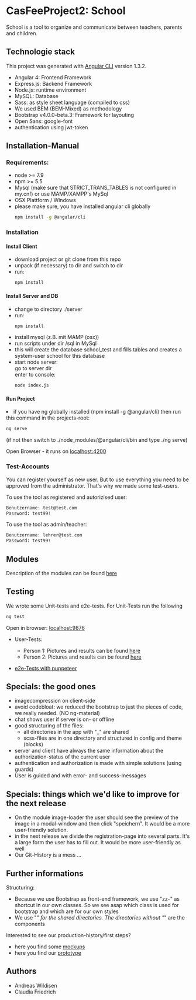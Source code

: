 # CasFeeProject2: School
School is a tool to organize and communicate between teachers, parents and children. 

## Technologie stack
This project was generated with [Angular CLI](https://github.com/angular/angular-cli) version 1.3.2.

- Angular 4: Frontend Framework
- Express.js: Backend Framework
- Node.js: runtime environment
- MySQL: Database
- Sass: as style sheet language (compiled to css)
- We used BEM (BEM-Mixed) as methodology
- Bootstrap v4.0.0-beta.3: Framework for layouting
- Open Sans: google-font
- authentication using jwt-token

## Installation-Manual
<h3>Requirements:</h3>
<ul>
<li> node >= 7.9</li>
<li> npm >= 5.5</li>
<li>Mysql (make sure that STRICT_TRANS_TABLES is not configured in my.cnf) or use MAMP/XAMPP's MySql </li>
<li>OSX Plattform / Windows</li>
<li>please make sure, you have installed angular cli globally

```bash
npm install -g @angular/cli
```
  </li>
</ul>
<h3>Installation</h3>
<h4>Install Client</h4>
<ul>
  <li>download project or git clone from this repo</li>
  <li>unpack (if necessary) to dir and switch to dir</li>
  <li>run:</li>
  
  ```bash
  npm install
  ```
  
  </ul>
  <h4>Install Server and DB</h4>
  <ul>
  <li>change to directory ./server </li>
  <li>run: </li>
  
  ```bash
  npm install
  ```
  <li>install mysql (z.B. mit MAMP (osx))
  </li><li>run scripts under dir /sql in MySql 
  </li><li>this will create the database school_test and fills tables and creates a system-user school for this database
  </li>
  <li>start node server: 
  <br>go to server dir <br>
  enter to console:
  
```bash
node index.js
```

  </ul>
  <h4>Run Project</h4>
  <li>if you have ng globally installed (npm install -g @angular/cli) then run this command in the projects-root:
  
  ```bash
  ng serve
  ```
          
   (if not then switch to ./node_modules/@angular/cli/bin and type ./ng serve)</li>
</ul>

Open Browser - it runs on [localhost:4200](http://localhost:4200/) 

  
<h3>Test-Accounts</h3>
You can register yourself as new user. But to use everything you need to be approved from the administrator. That's why we made some test-users.

To use the tool as registered and autorizised user:

```bash
Benutzername: test@test.com
Password: test99!
```

To use the tool as admin/teacher:
```bash
Benutzername: lehrer@test.com
Password: test99!
```


## Modules
Description of the modules can be found [here](/_01admin-stuff/00_modul-definition.md)

## Testing
We wrote some Unit-tests and e2e-tests. For Unit-Tests run the following
```bash
ng test
```
Open in browser: [localhost:9876](http://localhost:9876/) 


- User-Tests: 
  - Person 1: Pictures and results can be found [here](/_01admin-stuff/04UserTests/User-Test_Jonas.md)
  - Person 2: Pictures and results can be found [here](/_01admin-stuff/04UserTests/User-Test_Lehrerin.md)
  
- [e2e-Tests with puppeteer](/e2e_test_puppeteer)

## Specials: the good ones
 - imagecompression on client-side
 - avoid codebloat: we reduced the bootstrap to just the pieces of code, we really needed. (NO ng-material)
 - chat shows user if server is on- or offline
 - good structuring of the files: 
    - all directories in the app with "_" are shared
    - scss-files are in one directory and structured in config and theme (blocks)
 - server and client have always the same information about the authorization-status of the current user 
 - authentication and authorization is made with simple solutions (using guards)
 - User is guided and with error- and success-messages
 
## Specials: things which we'd like to improve for the next release
 - On the module image-loader the user should see the preview of the image in a modal-window and then click "speichern". It would be a more user-friendly solution.
 - in the next release we divide the registration-page into several parts. It's a large form the user has to fill out. It would be more user-friendly as well
 - Our Git-History is a mess ...

## Further informations   

Structuring: 
  - Because we use Bootstrap as front-end framework, we use "zz-" as shortcut in our own classes. So we see asap which class is used for bootstrap and which are for our own styles
  - We use "_" for the shared directories. The directories without "_" are the components

Interested to see our production-history/first steps?
- here you find some [mockups](/_01admin-stuff/01mockups_layout) 
- here you find our [prototype](/_02prototype) 

## Authors
- Andreas Wildisen
- Claudia Friedrich

